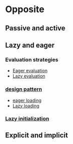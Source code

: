 # Opposite



## Passive and active



## Lazy and eager



### Evaluation strategies

- [Eager evaluation](https://en.wikipedia.org/wiki/Eager_evaluation)
- [Lazy evaluation](https://en.wikipedia.org/wiki/Lazy_evaluation)



### [design pattern](https://en.wikipedia.org/wiki/Design_pattern_(computer_science))

- [eager loading](https://en.wikipedia.org/wiki/Lazy_loading)
- [Lazy loading](https://en.wikipedia.org/wiki/Lazy_loading)



### [Lazy initialization](https://en.wikipedia.org/wiki/Lazy_initialization)



## Explicit and implicit